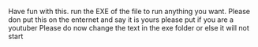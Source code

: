  Have fun with this. run the EXE of the file to run anything you want.
 Please don put this on the enternet and say it is yours please put if you are a youtuber
 Please do now change the text in the exe folder or else it will not start
